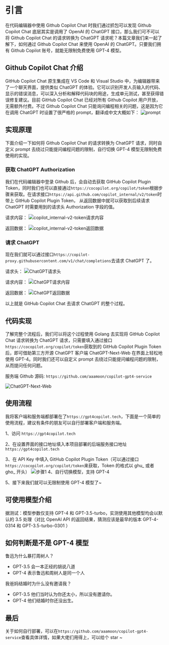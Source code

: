 # 引言

在代码编辑器中使用 Github Copilot Chat 时我们通过抓包可以发现 Github Copilot Chat 底层其实是调用了 OpenAI 的 ChatGPT 接口，那么我们可不可以将 Github Copilot Chat 的请求转换为 ChatGPT 请求呢？本篇文章我们来一起了解下，如何通过 Github Copilot Chat 来使用 OpenAI 的 ChatGPT。只要我们拥有 Github Copilot 账号，就能无限制免费使用 GPT-4 模型。

## Github Copilot Chat 介绍

GitHub Copilot Chat 原生集成在 VS Code 和 Visual Studio 中，为编辑器带来了一个聊天界面，提供类似 ChatGPT 的体验。它可以识别开发人员输入的代码、显示的错误消息，可以深入分析和解释代码块的用途，生成单元测试，甚至获得错误修复建议。目前 GitHub Copilot Chat 已经对所有 Github Copilot 用户开放，无需额外付费。不过 Github Copilot Chat 只能询问编程相关的问题，这是因为它在调用 ChatGPT 时设置了很严格的 prompt，翻译成中文大概如下：
![prompt](https://pica.zhimg.com/80/v2-eb98a375b355c50e895989ea42a62732.png)

## 实现原理

下面介绍一下如何将 Github Copilot Chat 的请求转换为 ChatGPT 请求，同时自定义 prompt 去绕过只能提问编程问题的限制，自行切换 GPT-4 模型无限制免费使用的实现。

### 获取 ChatGPT Authorization

我们在代码编辑器中登录 Github 后，会自动去获取 GitHub Copilot Plugin Token，同时我们也可以直接通过`https://cocopilot.org/copilot/token`根据步骤来获取。在请求接口`https://api.github.com/copilot_internal/v2/token`时带上 GitHub Copilot Plugin Token， 从返回数据中就可以获取到后续请求 ChatGPT 时需要用到的请求头 Authorization 字段的值。

请求内容：
![copilot_internal-v2-token请求内容](https://picx.zhimg.com/v2-1746e60866c05abf458547da27b389ae.png)

返回数据：
![copilot_internal-v2-token返回数据](https://pic1.zhimg.com/80/v2-b7e99ae6e26cf9be51b96ccf7631115d.png)

### 请求 ChatGPT

现在我们就可以通过接口`https://copilot-proxy.githubusercontent.com/v1/chat/completions`去请求 ChatGPT 了。

请求头：
![ChatGPT请求头](https://pica.zhimg.com/80/v2-79fb261f0f07b095a36c751e08a5b920.png)

请求内容：
![ChatGPT请求内容](https://pic1.zhimg.com/80/v2-95b19c4ea31e236a2178bcd7c53b9b54.png)

返回数据：
![ChatGPT返回数据](https://picx.zhimg.com/80/v2-2196f18e5a550b5a9d5bb768ccf0a88f.png)

以上就是 GitHub Copilot Chat 去请求 ChatGPT 的整个过程。

## 代码实现

了解完整个流程后，我们可以将这个过程使用 Golang 去实现将 GitHub Copilot Chat 请求转换为 ChatGPT 请求，只需要填入通过接口`https://cocopilot.org/copilot/token`获取到的 GitHub Copilot Plugin Token 后，即可借助第三方开源 ChatGPT 客户端 ChatGPT-Next-Web 在界面上轻松地使用 GPT-4。同时我们还可以自定义 prompt 去绕过只能提问编程问题的限制，从而提问任何问题。

服务端 Github 源码: `https://github.com/aaamoon/copilot-gpt4-service`

![ChatGPT-Next-Web](https://picx.zhimg.com/80/v2-1ace5d1d84ca7d6f3a34596847dcc86c_1440w.png)

## 使用流程

我将客户端和服务端都部署在了`https://gpt4copilot.tech`，下面是一个简单的使用流程，建议有条件的朋友可以自行部署客户端和服务端。

1、访问 `https://gpt4copilot.tech`

2、在设置界面的接口地址填入本项目部署的后端服务接口地址`https://gpt4copilot.tech`

3、在 API Key 中填入 GitHub Copilot Plugin Token（可以通过接口`https://cocopilot.org/copilot/token`来获取，Token 的格式以 ghu_ 或者 gho_ 开头）
![步骤1](https://picx.zhimg.com/80/v2-b4e801541500d81ca18fbe5cb8d21b71.png)
4、自行切换模型，支持 GPT-4

5、接下来我们就可以无限制使用 GPT-4 模型了~

## 可使用模型介绍

据测试：模型参数仅支持 GPT-4 和 GPT-3.5-turbo，实测使用其他模型均会以默认的 3.5 处理（对比 OpenAI API 的返回结果，猜测应该是最早的版本 GPT-4-0314 和 GPT-3.5-turbo-0301 ）

## 如何判断是不是 GPT-4 模型

鲁迅为什么暴打周树人？

- GPT-3.5 会一本正经的胡说八道
- GPT-4 表示鲁迅和周树人是同一个人

我爸妈结婚时为什么没有邀请我？

- GPT-3.5 他们当时认为你还太小，所以没有邀请你。
- GPT-4 他们结婚时你还没出生。

## 最后

关于如何自行部署，可以在`https://github.com/aaamoon/copilot-gpt4-service`查看具体详情，如果大佬们用得上，可以给个 star ~
